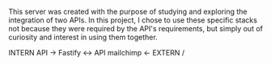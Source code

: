 
This server was created with the purpose of studying and exploring the integration of two APIs. In this project, I chose to use these specific stacks not because they were required by the API's requirements, but simply out of curiosity and interest in using them together.

INTERN API -> Fastify <->  API mailchimp  <- EXTERN /
